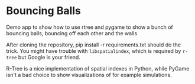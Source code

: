 # Bouncing Balls

Demo app to show how to use rtree and pygame to show a bunch of bouncing balls, bouncing off each other and the walls

After cloning the repository, pip install -r requirements.txt should do the trick. 
You might have trouble with `libspatialindex`, which is required by  `r-tree` but Google is your friend.

R-Tree is a nice implementation of spatial indexes in Python, while PyGame isn't a bad choice to show visualizations of
for example simulations.
